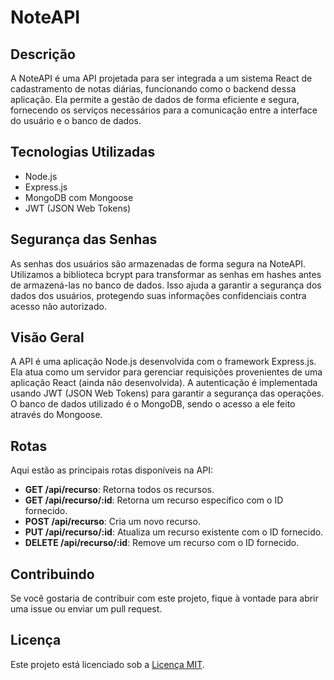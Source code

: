 # NoteAPI

## Descrição

A NoteAPI é uma API projetada para ser integrada a um sistema React de cadastramento de notas diárias, funcionando como o backend dessa aplicação. Ela permite a gestão de dados de forma eficiente e segura, fornecendo os serviços necessários para a comunicação entre a interface do usuário e o banco de dados.

## Tecnologias Utilizadas

- Node.js
- Express.js
- MongoDB com Mongoose
- JWT (JSON Web Tokens)

## Segurança das Senhas

As senhas dos usuários são armazenadas de forma segura na NoteAPI. Utilizamos a biblioteca bcrypt para transformar as senhas em hashes antes de armazená-las no banco de dados. Isso ajuda a garantir a segurança dos dados dos usuários, protegendo suas informações confidenciais contra acesso não autorizado.

## Visão Geral

A API é uma aplicação Node.js desenvolvida com o framework Express.js. Ela atua como um servidor para gerenciar requisições provenientes de uma aplicação React (ainda não desenvolvida). A autenticação é implementada usando JWT (JSON Web Tokens) para garantir a segurança das operações. O banco de dados utilizado é o MongoDB, sendo o acesso a ele feito através do Mongoose.

## Rotas

Aqui estão as principais rotas disponíveis na API:

- **GET /api/recurso**: Retorna todos os recursos.
- **GET /api/recurso/:id**: Retorna um recurso específico com o ID fornecido.
- **POST /api/recurso**: Cria um novo recurso.
- **PUT /api/recurso/:id**: Atualiza um recurso existente com o ID fornecido.
- **DELETE /api/recurso/:id**: Remove um recurso com o ID fornecido.

## Contribuindo

Se você gostaria de contribuir com este projeto, fique à vontade para abrir uma issue ou enviar um pull request.

## Licença

Este projeto está licenciado sob a [Licença MIT](https://opensource.org/licenses/MIT).
